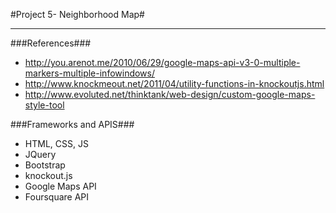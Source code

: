 #Project 5- Neighborhood Map#
- - - - 
###References###

* http://you.arenot.me/2010/06/29/google-maps-api-v3-0-multiple-markers-multiple-infowindows/
* http://www.knockmeout.net/2011/04/utility-functions-in-knockoutjs.html
* http://www.evoluted.net/thinktank/web-design/custom-google-maps-style-tool

###Frameworks and APIS###
* HTML, CSS, JS
* JQuery
* Bootstrap
* knockout.js
* Google Maps API
* Foursquare API
